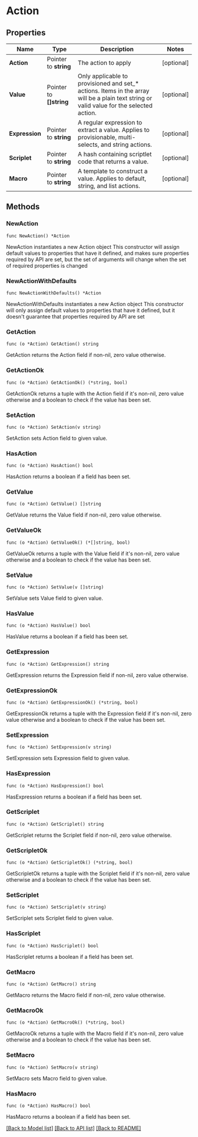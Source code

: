 # Action

## Properties

Name | Type | Description | Notes
------------ | ------------- | ------------- | -------------
**Action** | Pointer to **string** | The action to apply | [optional] 
**Value** | Pointer to **[]string** | Only applicable to provisioned and set_* actions. Items in the array will be a plain text string or valid value for the selected action. | [optional] 
**Expression** | Pointer to **string** | A regular expression to extract a value. Applies to provisionable, multi-selects, and string actions. | [optional] 
**Scriplet** | Pointer to **string** | A hash containing scriptlet code that returns a value. | [optional] 
**Macro** | Pointer to **string** | A template to construct a value. Applies to default, string, and list actions. | [optional] 

## Methods

### NewAction

`func NewAction() *Action`

NewAction instantiates a new Action object
This constructor will assign default values to properties that have it defined,
and makes sure properties required by API are set, but the set of arguments
will change when the set of required properties is changed

### NewActionWithDefaults

`func NewActionWithDefaults() *Action`

NewActionWithDefaults instantiates a new Action object
This constructor will only assign default values to properties that have it defined,
but it doesn't guarantee that properties required by API are set

### GetAction

`func (o *Action) GetAction() string`

GetAction returns the Action field if non-nil, zero value otherwise.

### GetActionOk

`func (o *Action) GetActionOk() (*string, bool)`

GetActionOk returns a tuple with the Action field if it's non-nil, zero value otherwise
and a boolean to check if the value has been set.

### SetAction

`func (o *Action) SetAction(v string)`

SetAction sets Action field to given value.

### HasAction

`func (o *Action) HasAction() bool`

HasAction returns a boolean if a field has been set.

### GetValue

`func (o *Action) GetValue() []string`

GetValue returns the Value field if non-nil, zero value otherwise.

### GetValueOk

`func (o *Action) GetValueOk() (*[]string, bool)`

GetValueOk returns a tuple with the Value field if it's non-nil, zero value otherwise
and a boolean to check if the value has been set.

### SetValue

`func (o *Action) SetValue(v []string)`

SetValue sets Value field to given value.

### HasValue

`func (o *Action) HasValue() bool`

HasValue returns a boolean if a field has been set.

### GetExpression

`func (o *Action) GetExpression() string`

GetExpression returns the Expression field if non-nil, zero value otherwise.

### GetExpressionOk

`func (o *Action) GetExpressionOk() (*string, bool)`

GetExpressionOk returns a tuple with the Expression field if it's non-nil, zero value otherwise
and a boolean to check if the value has been set.

### SetExpression

`func (o *Action) SetExpression(v string)`

SetExpression sets Expression field to given value.

### HasExpression

`func (o *Action) HasExpression() bool`

HasExpression returns a boolean if a field has been set.

### GetScriplet

`func (o *Action) GetScriplet() string`

GetScriplet returns the Scriplet field if non-nil, zero value otherwise.

### GetScripletOk

`func (o *Action) GetScripletOk() (*string, bool)`

GetScripletOk returns a tuple with the Scriplet field if it's non-nil, zero value otherwise
and a boolean to check if the value has been set.

### SetScriplet

`func (o *Action) SetScriplet(v string)`

SetScriplet sets Scriplet field to given value.

### HasScriplet

`func (o *Action) HasScriplet() bool`

HasScriplet returns a boolean if a field has been set.

### GetMacro

`func (o *Action) GetMacro() string`

GetMacro returns the Macro field if non-nil, zero value otherwise.

### GetMacroOk

`func (o *Action) GetMacroOk() (*string, bool)`

GetMacroOk returns a tuple with the Macro field if it's non-nil, zero value otherwise
and a boolean to check if the value has been set.

### SetMacro

`func (o *Action) SetMacro(v string)`

SetMacro sets Macro field to given value.

### HasMacro

`func (o *Action) HasMacro() bool`

HasMacro returns a boolean if a field has been set.


[[Back to Model list]](../README.md#documentation-for-models) [[Back to API list]](../README.md#documentation-for-api-endpoints) [[Back to README]](../README.md)



